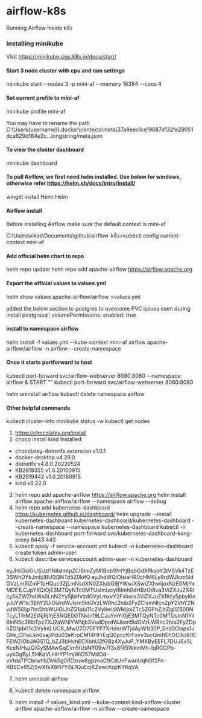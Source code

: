 # airflow-k8s
Running Airflow Inside k8s

### Installing minikube
Visit https://minikube.sigs.k8s.io/docs/start/

#### Start 3 node cluster with cpu and ram settings
minikube start --nodes 3 -p mini-af --memory 16384 --cpus 4

#### Set current profile to mini-af
minikube profile mini-af

You may have to rename the path C:\Users\{username}}\.docker\contexts\meta\37a8eec1ce19687d132fe29051dca629d164e2c...longstring/meta.json

#### To view the cluster dashboard
minikube dashboard

#### To pull Airflow, we first need helm installed. Use below for windows, otherwise refer https://helm.sh/docs/intro/install/
winget install Helm.Helm

#### Airflow install
Before installing Airflow make sure the default context is mini-af

C:\Users\vikas\Documents\github\airflow-k8s>kubectl config current-context
mini-af

#### Add official helm chart to repo
helm repo update
helm repo add apache-airflow https://airflow.apache.org

#### Export the official values to values.yml
helm show values apache-airflow/airflow >values.yml

added the below section to postgres to overcome PVC issues seen during install
postgresql:
  volumePermissions:
     enabled: true

#### install to namespace airflow
helm install -f values.yml --kube-context mini-af airflow apache-airflow/airflow -n airflow --create-namespace

#### Once it starts portforward to host
kubectl port-forward svc/airflow-webserver 8080:8080 --namespace airflow &
START "" kubectl port-forward svc/airflow-webserver 8080:8080

helm uninstall airflow
kubectl delete namespace airflow

#### Other helpful commands
kubectl cluster-info
minikube status -w
kubectl get nodes



1. https://chocolatey.org/install
2. choco install kind
Installed:
 - chocolatey-dotnetfx.extension v1.0.1
 - docker-desktop v4.29.0
 - dotnetfx v4.8.0.20220524
 - KB2919355 v1.0.20160915
 - KB2919442 v1.0.20160915
 - kind v0.22.0

3. helm repo add apache-airflow https://airflow.apache.org
   helm install airflow apache-airflow/airflow --namespace airflow --debug
4. helm repo add kubernetes-dashboard https://kubernetes.github.io/dashboard/
   helm upgrade --install kubernetes-dashboard kubernetes-dashboard/kubernetes-dashboard --create-namespace --namespace kubernetes-dashboard
   kubectl -n kubernetes-dashboard port-forward svc/kubernetes-dashboard-kong-proxy 8443:443
5. kubectl apply -f service-account.yml
   kubectl -n kubernetes-dashboard create token admin-user
6. kubectl describe serviceaccount admin-user -n kubernetes-dashboard

eyJhbGciOiJSUzI1NiIsImtpZCI6ImZyM1Bob19HYjBqbGdXRkxoY2tVSVk4TzE3SWhDYkJmbjlBU0l3NTd5Z0kifQ.eyJhdWQiOlsiaHR0cHM6Ly9rdWJlcm5ldGVzLmRlZmF1bHQuc3ZjLmNsdXN0ZXIubG9jYWwiXSwiZXhwIjoxNzE0MjYxMDE1LCJpYXQiOjE3MTQyNTc0MTUsImlzcyI6Imh0dHBzOi8va3ViZXJuZXRlcy5kZWZhdWx0LnN2Yy5jbHVzdGVyLmxvY2FsIiwia3ViZXJuZXRlcy5pbyI6eyJuYW1lc3BhY2UiOiJrdWJlcm5ldGVzLWRhc2hib2FyZCIsInNlcnZpY2VhY2NvdW50Ijp7Im5hbWUiOiJhZG1pbi11c2VyIiwidWlkIjoiZTc5ZGFhZjItZjg1ZS00NTcyLTlhM2EtNjRjYjE5NGE0OTNkIn19LCJuYmYiOjE3MTQyNTc0MTUsInN1YiI6InN5c3RlbTpzZXJ2aWNlYWNjb3VudDprdWJlcm5ldGVzLWRhc2hib2FyZDphZG1pbi11c2VyIn0.UC8_MwU7O70FYP7XHderWTjdAyW1t30P_5nd0Olxps1uGhk_CI1wLkn0xaj4fdu03eKrpCM14HFrEgQ0pccKrFxvv3ucQm1tEhOClIci9i1EFEWZiObJAGS1Q_bZJ3bHvhECXbhU2fGBz4XyJuP_YMXByEEFL7DUJ6x5LKceNIHszQiGySMAwGqCim5tUsNff09w7f3x8f45WkmMh-lqRCCPb-uykDgByL5HKqVLHIrYP1mjWiO57MdOd-vVtdaTPCbrwhbDVk5g0i1Dzuw8gpznaC9CdUnFwanUqNSf2Fn-KBSCv85Zj5wXfkX8H7Yi5L1QuEcjKZswcKqzKYKqVA

7. helm uninstall airflow
8. kubectl delete namespace airflow

9. helm install -f values_kind.yml --kube-context kind-airflow-cluster airflow apache-airflow/airflow -n airflow --create-namespace